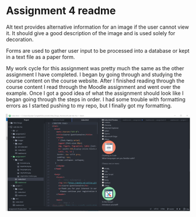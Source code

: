 # Assignment 4 readme

Alt text provides alternative information for an image if the user cannot view it. It should give a good description of the image and is used solely for decoration.

Forms are used to gather user input to be processed into a database or kept in a text file as a paper form.

My work cycle for this assignment was pretty much the same as the other assignment I have completed. I began by going through and studying the course content on the course website. After I finished reading through the course content I read through the Moodle assignment and went over the example. Once I got a good idea of what the assignment should look like I began going through the steps in order. I had some trouble with formatting errors as I started pushing to my repo, but I finally got my formatting.

![Image of my workspace.](./images/development.png)
